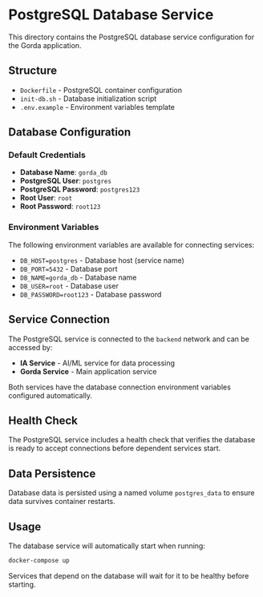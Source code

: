 # PostgreSQL Database Service

This directory contains the PostgreSQL database service configuration for the Gorda application.

## Structure

- `Dockerfile` - PostgreSQL container configuration
- `init-db.sh` - Database initialization script
- `.env.example` - Environment variables template

## Database Configuration

### Default Credentials

- **Database Name**: `gorda_db`
- **PostgreSQL User**: `postgres`
- **PostgreSQL Password**: `postgres123`
- **Root User**: `root`
- **Root Password**: `root123`

### Environment Variables

The following environment variables are available for connecting services:

- `DB_HOST=postgres` - Database host (service name)
- `DB_PORT=5432` - Database port
- `DB_NAME=gorda_db` - Database name
- `DB_USER=root` - Database user
- `DB_PASSWORD=root123` - Database password

## Service Connection

The PostgreSQL service is connected to the `backend` network and can be accessed by:

- **IA Service** - AI/ML service for data processing
- **Gorda Service** - Main application service

Both services have the database connection environment variables configured automatically.

## Health Check

The PostgreSQL service includes a health check that verifies the database is ready to accept connections before dependent services start.

## Data Persistence

Database data is persisted using a named volume `postgres_data` to ensure data survives container restarts.

## Usage

The database service will automatically start when running:

```bash
docker-compose up
```

Services that depend on the database will wait for it to be healthy before starting.
